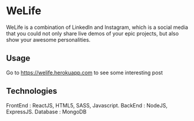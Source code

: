 # WeLife

WeLife is a combination of LinkedIn and Instagram, which is a social media that you could not only share live demos of your epic projects, but also show your awesome personalities.

## Usage

Go to https://welife.herokuapp.com to see some interesting post

## Technologies

FrontEnd : ReactJS, HTML5, SASS, Javascript.
BackEnd : NodeJS, ExpressJS.
Database : MongoDB
